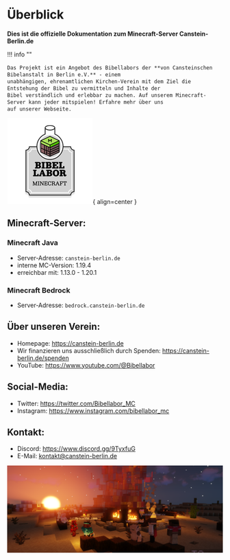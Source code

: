 # Überblick

**Dies ist die offizielle Dokumentation zum Minecraft-Server Canstein-Berlin.de**

!!! info ""

    Das Projekt ist ein Angebot des Bibellabors der **von Cansteinschen Bibelanstalt in Berlin e.V.** - einem 
    unabhängigen, ehrenamtlichen Kirchen-Verein mit dem Ziel die Entstehung der Bibel zu vermitteln und Inhalte der 
    Bibel verständlich und erlebbar zu machen. Auf unserem Minecraft-Server kann jeder mitspielen! Erfahre mehr über uns 
    auf unserer Webseite.

![Projekt-Label: Bibellabor Minecraft](assets/Logo&Schild_Minecraft_200px.png){ align=center }

## Minecraft-Server:

### Minecraft Java

* Server-Adresse: `canstein-berlin.de`
* interne MC-Version: 1.19.4
* erreichbar mit: 1.13.0 - 1.20.1

### Minecraft Bedrock

* Server-Adresse: `bedrock.canstein-berlin.de`

## Über unseren Verein:

* Homepage: https://canstein-berlin.de
* Wir finanzieren uns ausschließlich durch Spenden: https://canstein-berlin.de/spenden
* YouTube: https://www.youtube.com/@Bibellabor

## Social-Media:

* Twitter: https://twitter.com/Bibellabor_MC
* Instagram: https://www.instagram.com/bibellabor_mc

## Kontakt:

* Discord: https://www.discord.gg/9TyxfuG
* E-Mail: [kontakt@canstein-berlin.de](mailto:kontakt@canstein-berlin.de)

![Ingame-Screenshot: Lagerfeuer](assets/images/israel_campfire.png)